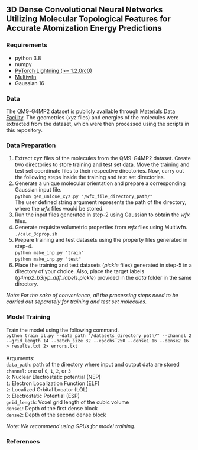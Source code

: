 ## 3D Dense Convolutional Neural Networks Utilizing Molecular Topological Features for Accurate Atomization Energy Predictions

### Requirements
- python 3.8
- numpy
- [PyTorch Lightning (>= 1.2.0rc0)](https://www.pytorchlightning.ai/)
- [Multiwfn](http://sobereva.com/multiwfn/download.html)
- Gaussian 16

### Data
The QM9-G4MP2 dataset is publicly available through [Materials Data Facility](https://petreldata.net/mdf/detail/wardlogan_machine_learning_calculations_v1.1/). The geometries (*xyz* files) and energies of the molecules were extracted from the dataset, which were then processed using the scripts in this repository. 
### Data Preparation
1. Extract *xyz* files of the molecules from the QM9-G4MP2 dataset. Create two directories to store training and test set data. Move the training and test set coordinate files to their respective directories. Now, carry out the following steps inside the training and test set directories.
2. Generate a unique molecular orientation and prepare a corresponding Gaussian input file.\
`python gen_unique_xyz.py "/wfx_file_directory_path/"`\
The user defined string argument represents the path of the directory, where the *wfx* files would be stored.
3. Run the input files generated in step-2 using Gaussian to obtain the *wfx* files.
4. Generate requisite volumetric properties from *wfx* files using Multiwfn.\
`./calc_3dprop.sh`
5. Prepare training and test datasets using the property files generated in step-4.\
`python make_inp.py "train"`\
`python make_inp.py "test"`
6. Place the training and test datasets (*pickle* files) generated in step-5 in a directory of your choice. Also, place the target labels (*g4mp2_b3lyp_diff_labels.pickle*) provided in the *data* folder in the same directory.

*Note: For the sake of convenience, all the processing steps need to be carried out separately for training and test set molecules.*

### Model Training
Train the model using the following command.\
`python train_pl.py --data_path "/datasets_directory_path/" --channel 2 --grid_length 14 --batch_size 32 --epochs 250 --dense1 16 --dense2 16 > results.txt 2> errors.txt`\
\
Arguments:\
`data_path`: path of the directory where input and output data are stored\
`channel`: one of `0`, `1`, `2`, or `3`\
           `0`: Nuclear Electrostatic potential (NEP)\
           `1`: Electron Localization Function (ELF)\
           `2`: Localized Orbital Locator (LOL)\
           `3`: Electrostatic Potential (ESP)\
`grid_length`: Voxel grid length of the cubic volume\
`dense1`: Depth of the first dense block\
`dense2`: Depth of the second dense block

*Note: We recommend using GPUs for model training.*

### References
